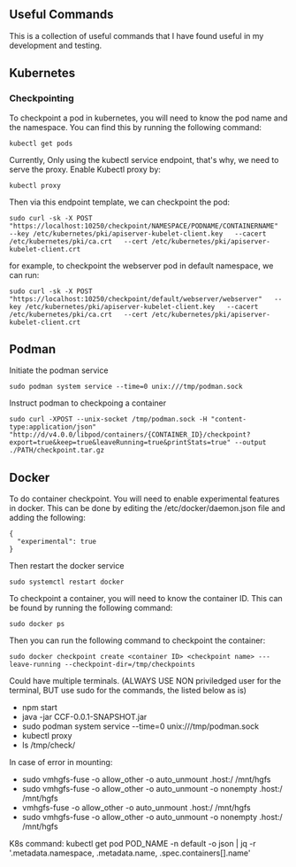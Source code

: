 ## Useful Commands
This is a collection of useful commands that I have found useful in my development and testing.
## Kubernetes
### Checkpointing
To checkpoint a pod in kubernetes, you will need to know the pod name and the namespace. You can find this by running the following command:

```kubectl get pods```


Currently, Only using the kubectl service endpoint, that's why, we need to serve the proxy.
Enable Kubectl proxy by:
```
kubectl proxy
```
Then via this endpoint template, we can checkpoint the pod:
```
sudo curl -sk -X POST  "https://localhost:10250/checkpoint/NAMESPACE/PODNAME/CONTAINERNAME"   --key /etc/kubernetes/pki/apiserver-kubelet-client.key   --cacert /etc/kubernetes/pki/ca.crt   --cert /etc/kubernetes/pki/apiserver-kubelet-client.crt
```
for example, to checkpoint the webserver pod in default namespace, we can run:
```
sudo curl -sk -X POST  "https://localhost:10250/checkpoint/default/webserver/webserver"   --key /etc/kubernetes/pki/apiserver-kubelet-client.key   --cacert /etc/kubernetes/pki/ca.crt   --cert /etc/kubernetes/pki/apiserver-kubelet-client.crt
```

## **Podman**
Initiate the podman service

```sudo podman system service --time=0 unix:///tmp/podman.sock```

Instruct podman to checkpoing a container

```sudo curl -XPOST --unix-socket /tmp/podman.sock -H "content-type:application/json" "http://d/v4.0.0/libpod/containers/{CONTAINER_ID}/checkpoint?export=true&keep=true&leaveRunning=true&printStats=true" --output ./PATH/checkpoint.tar.gz```

## Docker
To do container checkpoint. You will need to enable experimental features in docker. This can be done by editing the /etc/docker/daemon.json file and adding the following:

```
{
  "experimental": true
}
```

Then restart the docker service

```sudo systemctl restart docker```

To checkpoint a container, you will need to know the container ID. This can be found by running the following command:

```sudo docker ps```

Then you can run the following command to checkpoint the container:

```sudo docker checkpoint create <container ID> <checkpoint name> ---leave-running --checkpoint-dir=/tmp/checkpoints```

Could have multiple terminals. (ALWAYS USE NON priviledged user for the terminal, BUT use sudo for the commands, the listed below as is)
- npm start
- java -jar CCF-0.0.1-SNAPSHOT.jar
- sudo podman system service --time=0 unix:///tmp/podman.sock
- kubectl proxy
- ls /tmp/check/

In case of error in mounting: 
- sudo vmhgfs-fuse -o allow_other -o auto_unmount .host:/ /mnt/hgfs
- sudo vmhgfs-fuse -o allow_other -o auto_unmount -o nonempty .host:/ /mnt/hgfs 
- vmhgfs-fuse -o allow_other -o auto_unmount .host:/ /mnt/hgfs
- sudo vmhgfs-fuse -o allow_other -o auto_unmount -o nonempty .host:/ /mnt/hgfs

K8s command:
kubectl get pod POD_NAME -n default -o json | jq -r '.metadata.namespace, .metadata.name, .spec.containers[].name'
